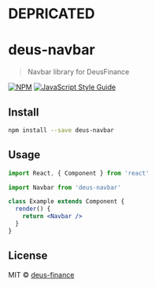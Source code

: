 # DEPRICATED
# deus-navbar

> Navbar library for DeusFinance

[![NPM](https://img.shields.io/npm/v/deus-navbar.svg)](https://www.npmjs.com/package/deus-navbar) [![JavaScript Style Guide](https://img.shields.io/badge/code_style-standard-brightgreen.svg)](https://standardjs.com)

## Install

```bash
npm install --save deus-navbar
```

## Usage

```jsx
import React, { Component } from 'react'

import Navbar from 'deus-navbar'

class Example extends Component {
  render() {
    return <Navbar />
  }
}
```

## License

MIT © [deus-finance](https://github.com/deusfinance/navbar-library)
